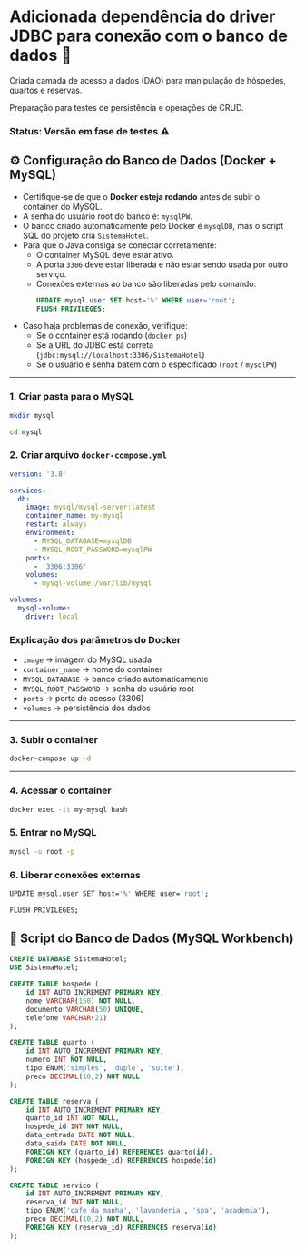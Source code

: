 # Adicionada dependência do driver JDBC para conexão com o banco de dados 🐬

Criada camada de acesso a dados (DAO) para manipulação de hóspedes, quartos e reservas.

Preparação para testes de persistência e operações de CRUD.

### Status: Versão em fase de testes ⚠️


## ⚙️ Configuração do Banco de Dados (Docker + MySQL)

- Certifique-se de que o **Docker esteja rodando** antes de subir o container do MySQL.  
- A senha do usuário root do banco é: `mysqlPW`.  
- O banco criado automaticamente pelo Docker é `mysqlDB`, mas o script SQL do projeto cria `SistemaHotel`.  
- Para que o Java consiga se conectar corretamente:  
  - O container MySQL deve estar ativo.  
  - A porta `3306` deve estar liberada e não estar sendo usada por outro serviço.  
  - Conexões externas ao banco são liberadas pelo comando:  
    ```sql
    UPDATE mysql.user SET host='%' WHERE user='root';
    FLUSH PRIVILEGES;
    ```
- Caso haja problemas de conexão, verifique:  
  - Se o container está rodando (`docker ps`)  
  - Se a URL do JDBC está correta (`jdbc:mysql://localhost:3306/SistemaHotel`)  
  - Se o usuário e senha batem com o especificado (`root` / `mysqlPW`)  

---

### 1. Criar pasta para o MySQL
```bash
mkdir mysql
```

```bash
cd mysql
```

### 2. Criar arquivo `docker-compose.yml`
```yaml
version: '3.8'

services:
  db:
    image: mysql/mysql-server:latest
    container_name: my-mysql
    restart: always
    environment:
      - MYSQL_DATABASE=mysqlDB
      - MYSQL_ROOT_PASSWORD=mysqlPW
    ports:
      - '3306:3306'
    volumes:
      - mysql-volume:/var/lib/mysql

volumes:
  mysql-volume:
    driver: local
```

### Explicação dos parâmetros do Docker

- `image` → imagem do MySQL usada  
- `container_name` → nome do container  
- `MYSQL_DATABASE` → banco criado automaticamente  
- `MYSQL_ROOT_PASSWORD` → senha do usuário root  
- `ports` → porta de acesso (3306)  
- `volumes` → persistência dos dados  

---

### 3. Subir o container
```bash
docker-compose up -d
```

---

### 4. Acessar o container
```bash 
docker exec -it my-mysql bash
```

### 5. Entrar no MySQL
```bash
mysql -u root -p
```

### 6. Liberar conexões externas
```bash
UPDATE mysql.user SET host='%' WHERE user='root';
```

```bash
FLUSH PRIVILEGES;
```

## 📂 Script do Banco de Dados (MySQL Workbench)

```sql
CREATE DATABASE SistemaHotel;
USE SistemaHotel;

CREATE TABLE hospede (
    id INT AUTO_INCREMENT PRIMARY KEY,
    nome VARCHAR(150) NOT NULL,
    documento VARCHAR(50) UNIQUE,
    telefone VARCHAR(21)
);

CREATE TABLE quarto (
    id INT AUTO_INCREMENT PRIMARY KEY,
    numero INT NOT NULL,
    tipo ENUM('simples', 'duplo', 'suite'),
    preco DECIMAL(10,2) NOT NULL
);

CREATE TABLE reserva (
    id INT AUTO_INCREMENT PRIMARY KEY,
    quarto_id INT NOT NULL,
    hospede_id INT NOT NULL,
    data_entrada DATE NOT NULL,
    data_saida DATE NOT NULL,
    FOREIGN KEY (quarto_id) REFERENCES quarto(id),
    FOREIGN KEY (hospede_id) REFERENCES hospede(id)
);

CREATE TABLE servico (
    id INT AUTO_INCREMENT PRIMARY KEY,
    reserva_id INT NOT NULL,
    tipo ENUM('cafe_da_manha', 'lavanderia', 'spa', 'academia'),
    preco DECIMAL(10,2) NOT NULL,
    FOREIGN KEY (reserva_id) REFERENCES reserva(id)
);
```
